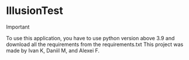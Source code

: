 # IllusionTest
> [!IMPORTANT]
> To use this application, you have to use python version above 3.9 and download all the requirements from the requirements.txt
> This project was made by Ivan K, Daniil M, and Alexei F.
